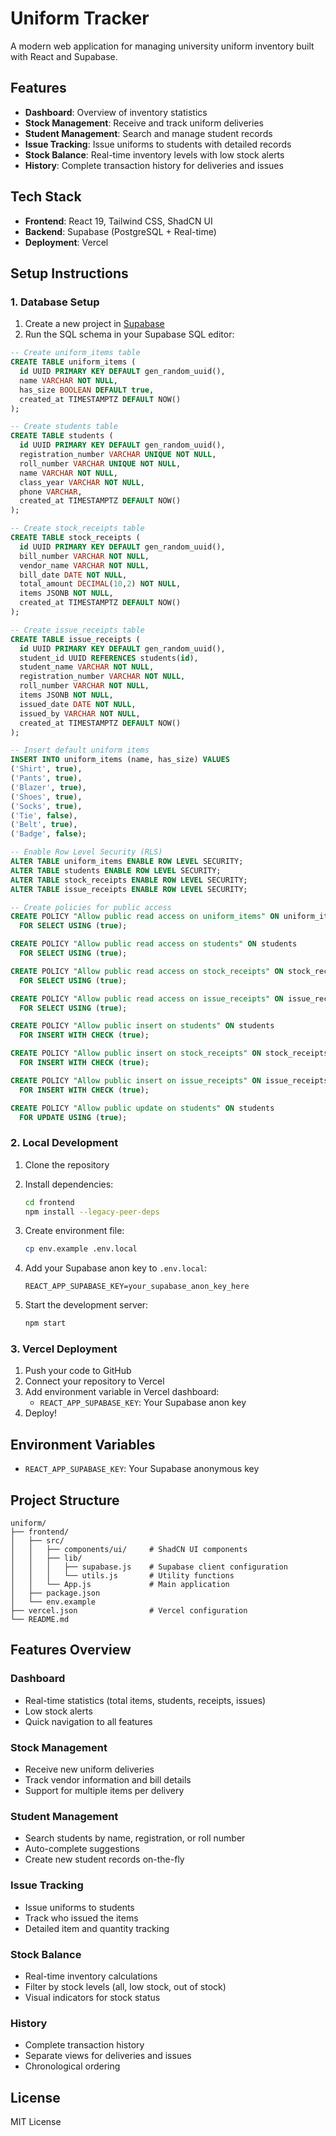 # Uniform Tracker

A modern web application for managing university uniform inventory built with React and Supabase.

## Features

- **Dashboard**: Overview of inventory statistics
- **Stock Management**: Receive and track uniform deliveries
- **Student Management**: Search and manage student records
- **Issue Tracking**: Issue uniforms to students with detailed records
- **Stock Balance**: Real-time inventory levels with low stock alerts
- **History**: Complete transaction history for deliveries and issues

## Tech Stack

- **Frontend**: React 19, Tailwind CSS, ShadCN UI
- **Backend**: Supabase (PostgreSQL + Real-time)
- **Deployment**: Vercel

## Setup Instructions

### 1. Database Setup

1. Create a new project in [Supabase](https://supabase.com)
2. Run the SQL schema in your Supabase SQL editor:

```sql
-- Create uniform_items table
CREATE TABLE uniform_items (
  id UUID PRIMARY KEY DEFAULT gen_random_uuid(),
  name VARCHAR NOT NULL,
  has_size BOOLEAN DEFAULT true,
  created_at TIMESTAMPTZ DEFAULT NOW()
);

-- Create students table
CREATE TABLE students (
  id UUID PRIMARY KEY DEFAULT gen_random_uuid(),
  registration_number VARCHAR UNIQUE NOT NULL,
  roll_number VARCHAR UNIQUE NOT NULL,
  name VARCHAR NOT NULL,
  class_year VARCHAR NOT NULL,
  phone VARCHAR,
  created_at TIMESTAMPTZ DEFAULT NOW()
);

-- Create stock_receipts table
CREATE TABLE stock_receipts (
  id UUID PRIMARY KEY DEFAULT gen_random_uuid(),
  bill_number VARCHAR NOT NULL,
  vendor_name VARCHAR NOT NULL,
  bill_date DATE NOT NULL,
  total_amount DECIMAL(10,2) NOT NULL,
  items JSONB NOT NULL,
  created_at TIMESTAMPTZ DEFAULT NOW()
);

-- Create issue_receipts table
CREATE TABLE issue_receipts (
  id UUID PRIMARY KEY DEFAULT gen_random_uuid(),
  student_id UUID REFERENCES students(id),
  student_name VARCHAR NOT NULL,
  registration_number VARCHAR NOT NULL,
  roll_number VARCHAR NOT NULL,
  items JSONB NOT NULL,
  issued_date DATE NOT NULL,
  issued_by VARCHAR NOT NULL,
  created_at TIMESTAMPTZ DEFAULT NOW()
);

-- Insert default uniform items
INSERT INTO uniform_items (name, has_size) VALUES
('Shirt', true),
('Pants', true),
('Blazer', true),
('Shoes', true),
('Socks', true),
('Tie', false),
('Belt', true),
('Badge', false);

-- Enable Row Level Security (RLS)
ALTER TABLE uniform_items ENABLE ROW LEVEL SECURITY;
ALTER TABLE students ENABLE ROW LEVEL SECURITY;
ALTER TABLE stock_receipts ENABLE ROW LEVEL SECURITY;
ALTER TABLE issue_receipts ENABLE ROW LEVEL SECURITY;

-- Create policies for public access
CREATE POLICY "Allow public read access on uniform_items" ON uniform_items
  FOR SELECT USING (true);

CREATE POLICY "Allow public read access on students" ON students
  FOR SELECT USING (true);

CREATE POLICY "Allow public read access on stock_receipts" ON stock_receipts
  FOR SELECT USING (true);

CREATE POLICY "Allow public read access on issue_receipts" ON issue_receipts
  FOR SELECT USING (true);

CREATE POLICY "Allow public insert on students" ON students
  FOR INSERT WITH CHECK (true);

CREATE POLICY "Allow public insert on stock_receipts" ON stock_receipts
  FOR INSERT WITH CHECK (true);

CREATE POLICY "Allow public insert on issue_receipts" ON issue_receipts
  FOR INSERT WITH CHECK (true);

CREATE POLICY "Allow public update on students" ON students
  FOR UPDATE USING (true);
```

### 2. Local Development

1. Clone the repository
2. Install dependencies:
   ```bash
   cd frontend
   npm install --legacy-peer-deps
   ```

3. Create environment file:
   ```bash
   cp env.example .env.local
   ```

4. Add your Supabase anon key to `.env.local`:
   ```
   REACT_APP_SUPABASE_KEY=your_supabase_anon_key_here
   ```

5. Start the development server:
   ```bash
   npm start
   ```

### 3. Vercel Deployment

1. Push your code to GitHub
2. Connect your repository to Vercel
3. Add environment variable in Vercel dashboard:
   - `REACT_APP_SUPABASE_KEY`: Your Supabase anon key
4. Deploy!

## Environment Variables

- `REACT_APP_SUPABASE_KEY`: Your Supabase anonymous key

## Project Structure

```
uniform/
├── frontend/
│   ├── src/
│   │   ├── components/ui/     # ShadCN UI components
│   │   ├── lib/
│   │   │   ├── supabase.js    # Supabase client configuration
│   │   │   └── utils.js       # Utility functions
│   │   └── App.js             # Main application
│   ├── package.json
│   └── env.example
├── vercel.json                # Vercel configuration
└── README.md
```

## Features Overview

### Dashboard
- Real-time statistics (total items, students, receipts, issues)
- Low stock alerts
- Quick navigation to all features

### Stock Management
- Receive new uniform deliveries
- Track vendor information and bill details
- Support for multiple items per delivery

### Student Management
- Search students by name, registration, or roll number
- Auto-complete suggestions
- Create new student records on-the-fly

### Issue Tracking
- Issue uniforms to students
- Track who issued the items
- Detailed item and quantity tracking

### Stock Balance
- Real-time inventory calculations
- Filter by stock levels (all, low stock, out of stock)
- Visual indicators for stock status

### History
- Complete transaction history
- Separate views for deliveries and issues
- Chronological ordering

## License

MIT License
